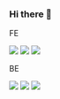 ### Hi there 👋

<div>
  <p>FE</p>
  <img src="https://img.shields.io/badge/React.js-61DAFB?style=for-the-badge&logo=react&logoColor=white">
  <img src="https://img.shields.io/badge/Vue.js-4FC08D?style=for-the-badge&logo=vue.js&logoColor=white">
  <img src="https://img.shields.io/badge/Next.js-000000?style=for-the-badge&logo=next.js&logoColor=white">
</div>
<div>
  <p>BE</p>
  <img src="https://img.shields.io/badge/Java-D77310?style=for-the-badge&logo=java&logoColor=white">
  <img src="https://img.shields.io/badge/Vue.js-4FC08D?style=for-the-badge&logo=vue.js&logoColor=white">
  <img src="https://img.shields.io/badge/Next.js-000000?style=for-the-badge&logo=next.js&logoColor=white">
</div>



